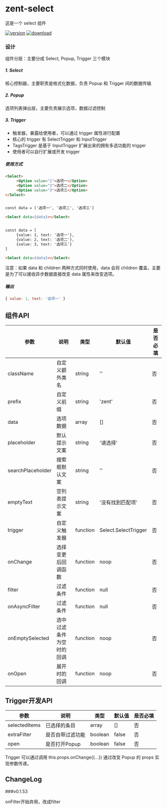 # zent-select

这是一个 select 组件

[![version][version-image]][download-url]
[![download][download-image]][download-url]

[version-image]: http://npm.qima-inc.com/badge/v/@youzan/zent-select.svg?style=flat-square
[download-image]: http://npm.qima-inc.com/badge/d/@youzan/zent-select.svg?style=flat-square
[download-url]: http://npm.qima-inc.com/package/@youzan/zent-select

### 设计

组件分层：主要分成 Select, Popup, Trigger 三个模块

##### 1. Select

核心控制器，主要职责是格式化数据，负责 Popup 和 Trigger 间的数据传输

##### 2. Popup

选项列表弹出层，主要负责展示选项，数据过滤控制

##### 3. Trigger

  - 触发器，暴露给使用者，可以通过 trigger 属性进行配置
  - 核心的 trigger 有 SelectTrigger 和 InputTrigger
  - TagsTrigger 是基于 InputTrigger 扩展出来的拥有多选功能的 trigger
  - 使用者可以自行扩展或开发 trigger

##### 使用方式
```html
<Select>
     <Option value="1">选项一</Option>
     <Option value="2">选项二</Option>
     <Option value="3">选项三</Option>
</Select>
```

```html

const data = ['选项一', '选项二', '选项三']

<Select data={data}></Select>
```

```html

const data = [
     {value: 1, text: '选项一'},
     {value: 2, text: '选项二'},
     {value: 3, text: '选项三'}
]

<Select data={data}></Select>
```

注意：如果 data 和 children 两种方式同时使用，data 会将 children 覆盖，主要是为了可以接收异步数据直接改变 data 属性来改变选项。

##### 输出
```js
{ value: 1, text: '选项一' }
```

## 组件API

| 参数 | 说明 | 类型 | 默认值 | 是否必填 |
|------|------|------|--------|--------|
| className | 自定义额外类名 | string | '' | 否 |
| prefix | 自定义前缀 | string | 'zent' | 否 |
| data | 选项数据 | array | [] | 否 |
| placeholder | 默认提示文案 | string | '请选择' | 否 |
| searchPlaceholder | 搜索框默认文案 | string | '' | 否 |
| emptyText | 空列表提示文案 | string | '没有找到匹配项' | 否 |
| trigger | 自定义触发器 | function | Select.SelectTrigger | 否 |
| onChange | 选择变更后回调函数 | function | noop | 否 |
| filter | 过滤条件 | function | null | 否 |
| onAsyncFilter | 过滤条件 | function | null | 否 |
| onEmptySelected | 选中过滤条件为空时的回调 | function | noop | 否 |
| onOpen | 展开时的回调 | function | noop | 否 |

## Trigger开发API

| 参数 | 说明 | 类型 | 默认值 | 是否必填 |
|------|------|------|--------|--------|
| selectedItems | 已选择的条目 | array | [] | 否 |
| extraFilter | 是否自带过滤功能 | boolean | false | 否 |
| open | 是否打开Popup | boolean | false | 否 |

Trigger 可以通过调用 this.props.onChange({...}) 通过改变 Popup 的 props 实现参数传递。

## ChangeLog

###v0.1.53

onFilter开始弃用，改成filter
